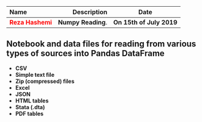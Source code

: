 | Name | Description | Date
| :- |-------------: | :-:
|<font color=red>__Reza Hashemi__</font>| __Numpy Reading__.  | __On 15th of July 2019__

## Notebook and data files for reading from various types of sources into Pandas DataFrame

* **CSV**
* **Simple text file**
* **Zip (compressed) files**
* **Excel**
* **JSON**
* **HTML tables**
* **Stata (.dta)**
* **PDF tables**
